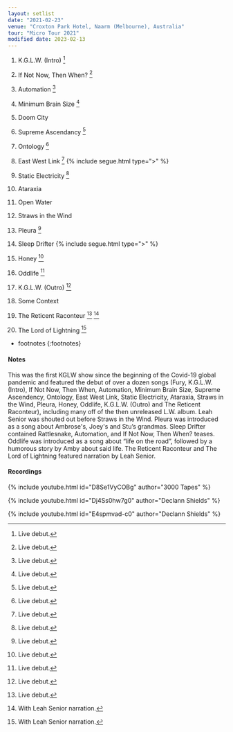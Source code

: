```yaml
---
layout: setlist
date: "2021-02-23"
venue: "Croxton Park Hotel, Naarm (Melbourne), Australia"
tour: "Micro Tour 2021"
modified date: 2023-02-13
---
```



 1. K.G.L.W. (Intro)
    [^1]

 2. If Not Now, Then When?
    [^1]

 3. Automation
    [^1]
    
 4. Minimum Brain Size
    [^1]
    
 5. Doom City

 6. Supreme Ascendancy
    [^1]
    
 7. Ontology
    [^1]
    
 8. East West Link
    [^1]
    {% include segue.html type=">" %}
    
 9. Static Electricity
    [^1]
    
10. Ataraxia

11. Open Water

12. Straws in the Wind

13. Pleura
    [^1]
    
14. Sleep Drifter
    {% include segue.html type=">" %}

15. Honey
    [^1]
    
16. Oddlife
    [^1]
    
17. K.G.L.W. (Outro)
    [^1]
    
18. Some Context

20. The Reticent Raconteur
    [^1]
    [^2]

21. The Lord of Lightning
    [^2]

<!--snippet-->
* footnotes
{:footnotes}
[^1]: Live debut.
[^2]: With Leah Senior narration.

#### Notes

This was the first KGLW show since the beginning of the Covid-19 global pandemic and featured the debut of over a dozen songs (Fury, K.G.L.W. (Intro), If Not Now, Then When, Automation, Minimum Brain Size, Supreme Ascendency, Ontology, East West Link, Static Electricity, Ataraxia, Straws in the Wind, Pleura, Honey, Oddlife, K.G.L.W. (Outro) and The Reticent Raconteur), including many off of the then unreleased L.W. album. Leah Senior was shouted out before Straws in the Wind. Pleura was introduced as a song about Ambrose's, Joey's and Stu’s grandmas.  Sleep Drifter contained Rattlesnake, Automation, and If Not Now, Then When? teases.  Oddlife was introduced as a song about “life on the road”, followed by a humorous story by Amby about said life. The Reticent Raconteur and The Lord of Lightning featured narration by Leah Senior.

#### Recordings

{% include youtube.html id="D8Se1VyCOBg" author="3000 Tapes" %}

{% include youtube.html id="Dj4Ss0hw7g0" author="Declann Shields" %}

{% include youtube.html id="E4spmvad-c0" author="Declann Shields" %}

